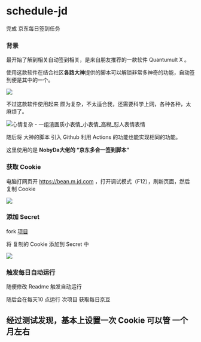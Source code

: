 # schedule-jd
完成 京东每日签到任务

### 背景

最开始了解到相关自动签到相关，是来自朋友推荐的一款软件 Quantumult X 。

使用这款软件在结合社区**各路大神**提供的脚本可以解锁非常多神奇的功能，自动签到便是其中的一个。

![](https://gitee.com/xiaoxiunique/picgo-image/raw/master/atips/20201231173557.png)



不过这款软件使用起来 颇为复杂，不太适合我，还需要科学上网，各种各种，太麻烦了。

![心情复杂 - 一组渣画质小表情_小表情_高糊_怼人表情表情](http://wx3.sinaimg.cn/bmiddle/006fbYi5gy1ff4kschlzsj301p01tgle.jpg)

随后将 大神的脚本 引入 Github 利用 Actions 的功能也能实现相同的功能。

这里使用的是 **NobyDa大佬的 “京东多合一签到脚本”**



### 获取 Cookie

电脑打网页开 https://bean.m.jd.com ，打开调试模式（F12），刷新页面，然后 复制 Cookie

![](https://gitee.com/xiaoxiunique/picgo-image/raw/master/atips/20201231175239.png)







### 添加 Secret 

fork [项目](https://github.com/xiaoxiunique/schedule-jd)

将 复制的 Cookie 添加到 Secret 中

![](https://gitee.com/xiaoxiunique/picgo-image/raw/master/atips/20201231174929.png)



### 触发每日自动运行

随便修改 Readme 触发自动运行





随后会在每天10 点运行 次项目 获取每日京豆


## 经过测试发现，基本上设置一次 Cookie 可以管 一个月左右
